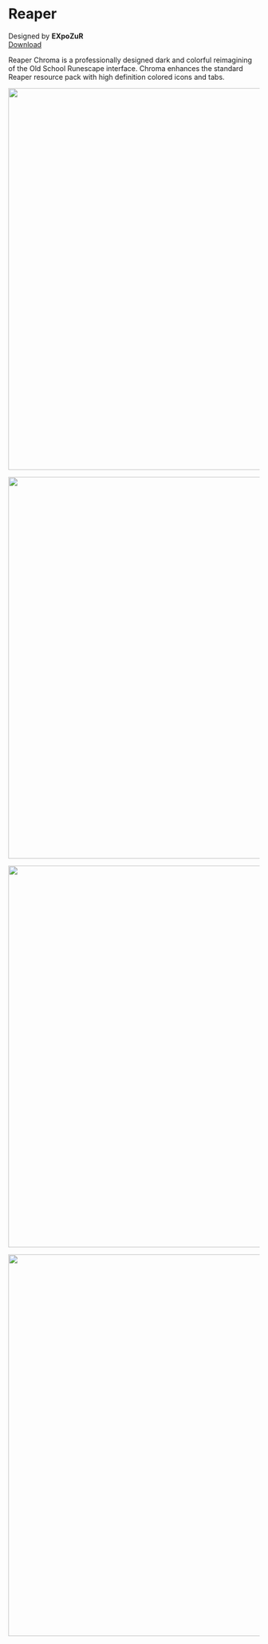# Reaper
Designed by **EXpoZuR** <br/>
[Download](https://github.com/melkypie/resource-packs/tree/pack-reaper-chroma.zip)

Reaper Chroma is a professionally designed dark and colorful reimagining of the Old School Runescape interface. Chroma enhances the standard Reaper resource pack with high definition colored icons and tabs.

<img src="https://i.imgur.com/v98xWzR.jpg" width="765"><br/>


<img src="https://i.imgur.com/VAUD3hb.jpeg" width="765"><br/>


<img src="https://i.imgur.com/smp4f8t.jpg" width="765"><br/>


<img src="https://i.imgur.com/6VtbNk1.jpg" width="765"><br/>